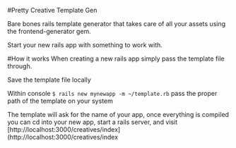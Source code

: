 #Pretty Creative Template Gen

Bare bones rails template generator that takes care of all your assets using the frontend-generator gem.

Start your new rails app with something to work with. 

#How it works
When creating a new rails app simply pass the template file through.

Save the template file locally

Within console `$ rails new mynewapp -m ~/template.rb` 
pass the proper path of the template on your system

The template will ask for the name of your app, once everything is compiled you can cd into your new app, start a rails server, and visit [http://localhost:3000/creatives/index](http://localhost:3000/creatives/index


